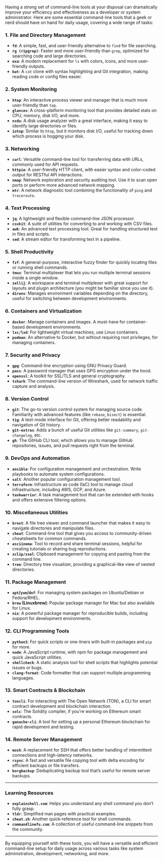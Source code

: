 Having a strong set of command-line tools at your disposal can dramatically improve your efficiency and effectiveness as a developer or system administrator. Here are some essential command-line tools that a geek or nerd should have on hand for daily usage, covering a wide range of tasks:

### **1. File and Directory Management**
- **`fd`**: A simple, fast, and user-friendly alternative to `find` for file searching.
- **`rg (ripgrep)`**: Faster and more user-friendly than `grep`, optimized for searching code and large directories.
- **`exa`**: A modern replacement for `ls` with colors, icons, and more user-friendly outputs.
- **`bat`**: A `cat` clone with syntax highlighting and Git integration, making reading code or config files easier.

### **2. System Monitoring**
- **`htop`**: An interactive process viewer and manager that is much more user-friendly than `top`.
- **`glances`**: A cross-platform monitoring tool that provides detailed stats on CPU, memory, disk I/O, and more.
- **`ncdu`**: A disk usage analyzer with a great interface, making it easy to identify large directories or files.
- **`iotop`**: Similar to `htop`, but it monitors disk I/O, useful for tracking down which process is hogging your disk.

### **3. Networking**
- **`curl`**: Versatile command-line tool for transferring data with URLs, commonly used for API requests.
- **`httpie`**: A user-friendly HTTP client, with easier syntax and color-coded output for RESTful API interactions.
- **`nmap`**: Network exploration and security auditing tool. Use it to scan open ports or perform more advanced network mapping.
- **`mtr`**: A network diagnostic tool combining the functionality of `ping` and `traceroute`.

### **4. Text Processing**
- **`jq`**: A lightweight and flexible command-line JSON processor.
- **`csvkit`**: A suite of utilities for converting to and working with CSV files.
- **`awk`**: An advanced text processing tool. Great for handling structured text in files and scripts.
- **`sed`**: A stream editor for transforming text in a pipeline.

### **5. Shell Productivity**
- **`fzf`**: A general-purpose, interactive fuzzy finder for quickly locating files or running shell commands.
- **`tmux`**: Terminal multiplexer that lets you run multiple terminal sessions inside a single window.
- **`zellij`**: A workspace and terminal multiplexer with great support for layouts and plugin architecture (you might be familiar since you use it).
- **`direnv`**: Manages environment variables depending on the directory, useful for switching between development environments.

### **6. Containers and Virtualization**
- **`docker`**: Manage containers and images. A must-have for container-based development environments.
- **`lxc/lxd`**: For lightweight virtual machines, use Linux containers.
- **`podman`**: An alternative to Docker, but without requiring root privileges, for managing containers.

### **7. Security and Privacy**
- **`gpg`**: Command-line encryption using GNU Privacy Guard.
- **`pass`**: A password manager that uses GPG encryption under the hood.
- **`openssl`**: A toolkit for SSL/TLS and general cryptography.
- **`tshark`**: The command-line version of Wireshark, used for network traffic capture and analysis.

### **8. Version Control**
- **`git`**: The go-to version control system for managing source code. Familiarity with advanced features (like `rebase`, `bisect`) is essential.
- **`tig`**: A text-mode interface for Git, offering better readability and navigation of Git history.
- **`git-extras`**: Adds a bunch of useful Git utilities like `git-summary`, `git-changelog`, etc.
- **`gh`**: The GitHub CLI tool, which allows you to manage GitHub repositories, issues, and pull requests right from the terminal.

### **9. DevOps and Automation**
- **`ansible`**: For configuration management and orchestration. Write playbooks to automate system configurations.
- **`salt`**: Another popular configuration management tool.
- **`terraform`**: Infrastructure as code (IaC) tool to manage cloud infrastructure, including AWS, GCP, and Azure.
- **`taskwarrior`**: A task management tool that can be extended with hooks and offers extensive filtering options.

### **10. Miscellaneous Utilities**
- **`broot`**: A file tree viewer and command launcher that makes it easy to navigate directories and manipulate files.
- **`cheat`**: Command-line tool that gives you access to community-driven cheatsheets for common commands.
- **`asciinema`**: Tool to record and share terminal sessions, helpful for creating tutorials or sharing bug reproductions.
- **`xclip/xsel`**: Clipboard management for copying and pasting from the command line.
- **`tree`**: Directory tree visualizer, providing a graphical-like view of nested directories.

### **11. Package Management**
- **`apt`/`yum`/`dnf`**: For managing system packages on Ubuntu/Debian or Fedora/RHEL.
- **`brew` (Linuxbrew)**: Popular package manager for Mac but also available for Linux.
- **`nix`**: A powerful package manager for reproducible builds, including support for development environments.

### **12. CLI Programming Tools**
- **`python3`**: For quick scripts or one-liners with built-in packages and `pip` for more.
- **`node`**: A JavaScript runtime, with npm for package management and quick JavaScript utilities.
- **`shellcheck`**: A static analysis tool for shell scripts that highlights potential issues or bugs.
- **`clang-format`**: Code formatter that can support multiple programming languages.

### **13. Smart Contracts & Blockchain**
- **`toncli`**: For interacting with The Open Network (TON), a CLI for smart contract development and blockchain interaction.
- **`solc`**: The Solidity compiler, if you're working on Ethereum smart contracts.
- **`ganache-cli`**: A tool for setting up a personal Ethereum blockchain for rapid development and testing.

### **14. Remote Server Management**
- **`mosh`**: A replacement for SSH that offers better handling of intermittent connections and high-latency networks.
- **`rsync`**: A fast and versatile file copying tool with delta encoding for efficient backups or file transfers.
- **`borgbackup`**: Deduplicating backup tool that’s useful for remote server backups.

---

### **Learning Resources**
- **`explainshell.com`**: Helps you understand any shell command you don’t fully grasp.
- **`tldr`**: Simplified man pages with practical examples.
- **`cheat.sh`**: Another quick-reference tool for shell commands.
- **`commandlinefu.com`**: A collection of useful command-line snippets from the community.

---

By equipping yourself with these tools, you will have a versatile and efficient command-line setup for daily usage across various tasks like system administration, development, networking, and more.
